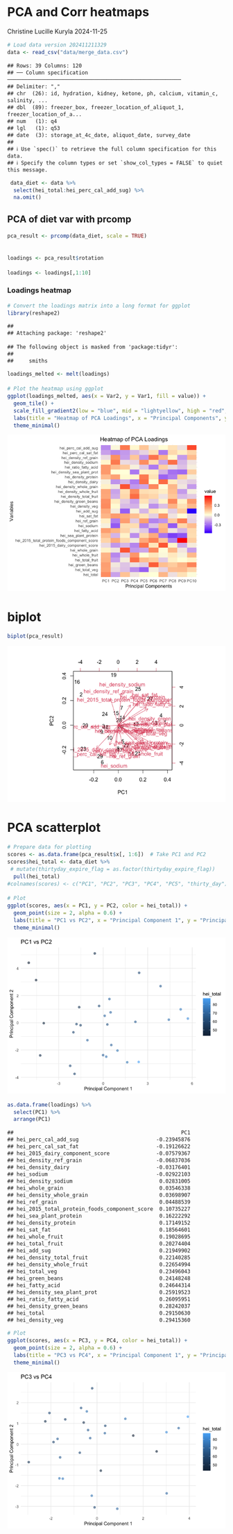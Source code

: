 PCA and Corr heatmaps
================
Christine Lucille Kuryla
2024-11-25

``` r
# Load data version 202411211329
data <- read_csv("data/merge_data.csv")
```

    ## Rows: 39 Columns: 120
    ## ── Column specification ────────────────────────────────────────────────────────
    ## Delimiter: ","
    ## chr  (26): id, hydration, kidney, ketone, ph, calcium, vitamin_c, salinity, ...
    ## dbl  (89): freezer_box, freezer_location_of_aliquot_1, freezer_location_of_a...
    ## num   (1): q4
    ## lgl   (1): q53
    ## date  (3): storage_at_4c_date, aliquot_date, survey_date
    ## 
    ## ℹ Use `spec()` to retrieve the full column specification for this data.
    ## ℹ Specify the column types or set `show_col_types = FALSE` to quiet this message.

``` r
 data_diet <- data %>% 
  select(hei_total:hei_perc_cal_add_sug) %>% 
  na.omit()
```

## PCA of diet var with prcomp

``` r
pca_result <- prcomp(data_diet, scale = TRUE)


loadings <- pca_result$rotation

loadings <- loadings[,1:10]
```

### Loadings heatmap

``` r
# Convert the loadings matrix into a long format for ggplot
library(reshape2)
```

    ## 
    ## Attaching package: 'reshape2'

    ## The following object is masked from 'package:tidyr':
    ## 
    ##     smiths

``` r
loadings_melted <- melt(loadings)

# Plot the heatmap using ggplot
ggplot(loadings_melted, aes(x = Var2, y = Var1, fill = value)) +
  geom_tile() +
  scale_fill_gradient2(low = "blue", mid = "lightyellow", high = "red", midpoint = 0) +
  labs(title = "Heatmap of PCA Loadings", x = "Principal Components", y = "Variables") +
  theme_minimal()
```

![](PCAetc_files/figure-gfm/unnamed-chunk-3-1.png)<!-- -->

# biplot

``` r
biplot(pca_result)
```

![](PCAetc_files/figure-gfm/unnamed-chunk-4-1.png)<!-- -->

# PCA scatterplot

``` r
# Prepare data for plotting
scores <- as.data.frame(pca_result$x[, 1:6])  # Take PC1 and PC2
scores$hei_total <- data_diet %>% 
 # mutate(thirtyday_expire_flag = as.factor(thirtyday_expire_flag)) 
  pull(hei_total) 
#colnames(scores) <- c("PC1", "PC2", "PC3", "PC4", "PC5", "thirty_day")

# Plot
ggplot(scores, aes(x = PC1, y = PC2, color = hei_total)) +
  geom_point(size = 2, alpha = 0.6) +
  labs(title = "PC1 vs PC2", x = "Principal Component 1", y = "Principal Component 2") +
  theme_minimal() 
```

![](PCAetc_files/figure-gfm/unnamed-chunk-5-1.png)<!-- -->

``` r
as.data.frame(loadings) %>%
  select(PC1) %>% 
  arrange(PC1)
```

    ##                                                      PC1
    ## hei_perc_cal_add_sug                         -0.23945876
    ## hei_perc_cal_sat_fat                         -0.19126622
    ## hei_2015_dairy_component_score               -0.07579367
    ## hei_density_ref_grain                        -0.06837036
    ## hei_density_dairy                            -0.03176401
    ## hei_sodium                                   -0.02922103
    ## hei_density_sodium                            0.02831005
    ## hei_whole_grain                               0.03546338
    ## hei_density_whole_grain                       0.03698907
    ## hei_ref_grain                                 0.04488539
    ## hei_2015_total_protein_foods_component_score  0.10735227
    ## hei_sea_plant_protein                         0.16222292
    ## hei_density_protein                           0.17149152
    ## hei_sat_fat                                   0.18564601
    ## hei_whole_fruit                               0.19028695
    ## hei_total_fruit                               0.20274404
    ## hei_add_sug                                   0.21949902
    ## hei_density_total_fruit                       0.22140285
    ## hei_density_whole_fruit                       0.22654994
    ## hei_total_veg                                 0.23496043
    ## hei_green_beans                               0.24148248
    ## hei_fatty_acid                                0.24644314
    ## hei_density_sea_plant_prot                    0.25919523
    ## hei_ratio_fatty_acid                          0.26095951
    ## hei_density_green_beans                       0.28242037
    ## hei_total                                     0.29150630
    ## hei_density_veg                               0.29415360

``` r
# Plot
ggplot(scores, aes(x = PC3, y = PC4, color = hei_total)) +
  geom_point(size = 2, alpha = 0.6) +
  labs(title = "PC3 vs PC4", x = "Principal Component 1", y = "Principal Component 2") +
  theme_minimal() 
```

![](PCAetc_files/figure-gfm/unnamed-chunk-5-2.png)<!-- -->
